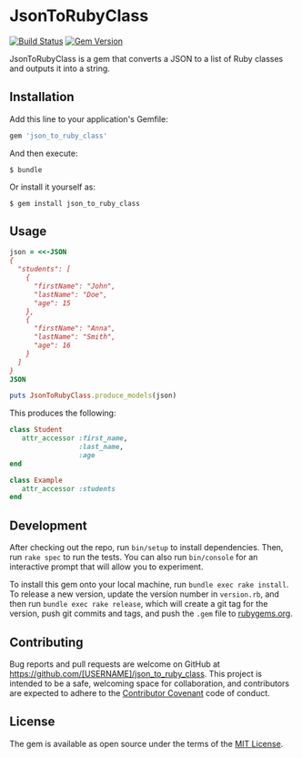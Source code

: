 # JsonToRubyClass

[![Build Status](https://travis-ci.org/arcanoid/json_to_ruby_class.svg?branch=master)](https://travis-ci.org/arcanoid/json_to_ruby_class)
[![Gem Version](https://badge.fury.io/rb/json_to_ruby_class.svg)](https://badge.fury.io/rb/json_to_ruby_class)

JsonToRubyClass is a gem that converts a JSON to a list of Ruby classes and outputs it into a string.

## Installation

Add this line to your application's Gemfile:

```ruby
gem 'json_to_ruby_class'
```

And then execute:

    $ bundle

Or install it yourself as:

    $ gem install json_to_ruby_class

## Usage

```ruby
json = <<-JSON
{
  "students": [
    {
      "firstName": "John",
      "lastName": "Doe",
      "age": 15
    },
    {
      "firstName": "Anna",
      "lastName": "Smith",
      "age": 16
    }
  ]
}
JSON

puts JsonToRubyClass.produce_models(json)
```

This produces the following:

```ruby
class Student
   attr_accessor :first_name,
                 :last_name,
                 :age
end

class Example
   attr_accessor :students
end
```

## Development

After checking out the repo, run `bin/setup` to install dependencies. Then, run `rake spec` to run the tests. You can also run `bin/console` for an interactive prompt that will allow you to experiment.

To install this gem onto your local machine, run `bundle exec rake install`. To release a new version, update the version number in `version.rb`, and then run `bundle exec rake release`, which will create a git tag for the version, push git commits and tags, and push the `.gem` file to [rubygems.org](https://rubygems.org).

## Contributing

Bug reports and pull requests are welcome on GitHub at https://github.com/[USERNAME]/json_to_ruby_class. This project is intended to be a safe, welcoming space for collaboration, and contributors are expected to adhere to the [Contributor Covenant](contributor-covenant.org) code of conduct.


## License

The gem is available as open source under the terms of the [MIT License](http://opensource.org/licenses/MIT).

